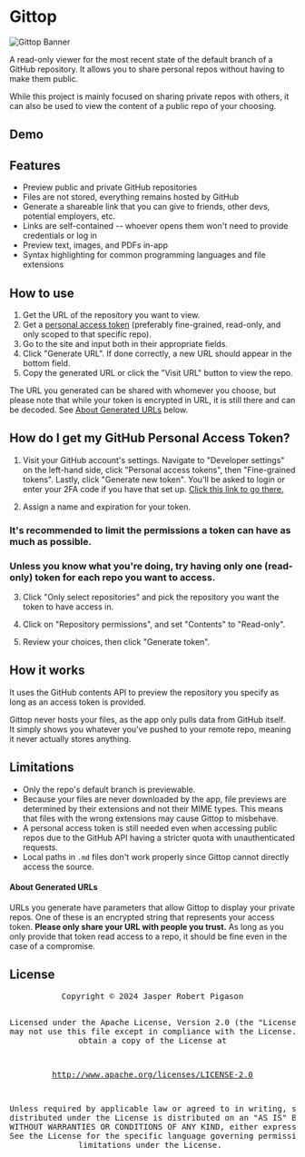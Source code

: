 # Gittop

![Gittop Banner](https://i.postimg.cc/Hs0nt2yH/gittop-full-transparent.png)

A read-only viewer for the most recent state of the default branch of a GitHub repository. It allows you to share personal repos without having to make them public.

While this project is mainly focused on sharing private repos with others, it can also be used to view the content of a public repo of your choosing.

## Demo

## Features

- Preview public and private GitHub repositories
- Files are not stored, everything remains hosted by GitHub
- Generate a shareable link that you can give to friends, other devs, potential employers, etc.
- Links are self-contained -- whoever opens them won't need to provide credentials or log in
- Preview text, images, and PDFs in-app
- Syntax highlighting for common programming languages and file extensions

## How to use

1. Get the URL of the repository you want to view.
2. Get a [personal access token](#how-do-i-get-my-github-personal-access-token) (preferably fine-grained, read-only, and only scoped to that specific repo).
3. Go to the site and input both in their appropriate fields.
4. Click "Generate URL". If done correctly, a new URL should appear in the bottom field.
5. Copy the generated URL or click the "Visit URL" button to view the repo.

The URL you generated can be shared with whomever you choose, but please note that while your token is encrypted in URL, it is still there and can be decoded. See [About Generated URLs](#about-generated-urls) below.

## How do I get my GitHub Personal Access Token?

1. Visit your GitHub account's settings. Navigate to "Developer settings" on the left-hand side, click "Personal access tokens", then "Fine-grained tokens". Lastly, click "Generate new token". You'll be asked to login or enter your 2FA code if you have that set up. [Click this link to go there.](https://github.com/settings/personal-access-tokens/new)

2. Assign a name and expiration for your token.

### It's recommended to limit the permissions a token can have as much as possible.

### Unless you know what you're doing, try having only one (read-only) token for each repo you want to access.

3. Click "Only select repositories" and pick the repository you want the token to have access in.

4. Click on "Repository permissions", and set "Contents" to "Read-only".

5. Review your choices, then click "Generate token".

## How it works

It uses the GitHub contents API to preview the repository you specify as long as an access token is provided.

Gittop never hosts your files, as the app only pulls data from GitHub itself. <br />It simply shows you whatever you've pushed to your remote repo, meaning it never actually stores anything.  

## Limitations

- Only the repo's default branch is previewable.
- Because your files are never downloaded by the app, file previews are determined by their extensions and not their MIME types. This means that files with the wrong extensions may cause Gittop to misbehave.
- A personal access token is still needed even when accessing public repos due to the GitHub API having a stricter quota with unauthenticated requests.
- Local paths in `.md` files don't work properly since Gittop cannot directly access the source. 

#### About Generated URLs

URLs you generate have parameters that allow Gittop to display your private repos. One of these is an encrypted string that represents your access token. **Please only share your URL with people you trust.** As long as you only provide that token read access to a repo, it should be fine even in the case of a compromise.

## License

<div align="center">
<pre>
Copyright © 2024 Jasper Robert Pigason

Licensed under the Apache License, Version 2.0 (the "License");
you may not use this file except in compliance with the License.
You may obtain a copy of the License at

http://www.apache.org/licenses/LICENSE-2.0

Unless required by applicable law or agreed to in writing, software
distributed under the License is distributed on an "AS IS" BASIS,
WITHOUT WARRANTIES OR CONDITIONS OF ANY KIND, either express or implied.
See the License for the specific language governing permissions and
limitations under the License.
</pre>
</div>
